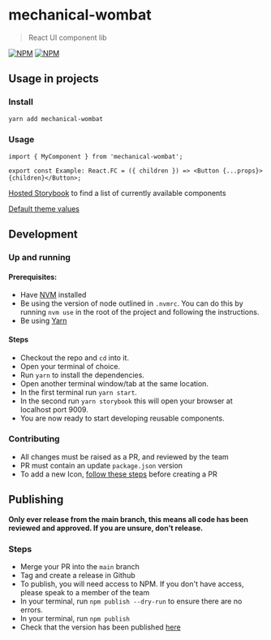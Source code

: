 # mechanical-wombat

> React UI component lib

[![NPM](https://img.shields.io/npm/v/mechanical-wombat.svg)](https://www.npmjs.com/package/mechanical-wombat)
[![NPM](https://badgen.net/bundlephobia/minzip/mechanical-wombat)](https://badgen.net/bundlephobia/minzip/mechanical-wombat)

## Usage in projects

### Install

```bash
yarn add mechanical-wombat
```

### Usage

```tsx
import { MyComponent } from 'mechanical-wombat';

export const Example: React.FC = ({ children }) => <Button {...props}>{children}</Button>;
```

[Hosted Storybook](https://5f86b8bef322ef002224b643-dyvtiddehm.chromatic.com/) to find a list of currently available components

[Default theme values](https://github.com/edozo/mechanical-wombat/blob/main/src/defaultTheme.ts)

## Development

### Up and running

#### Prerequisites:

- Have [NVM](https://github.com/nvm-sh/nvm) installed
- Be using the version of node outlined in `.nvmrc`. You can do this by running `nvm use` in the root of the project and following the instructions.
- Be using [Yarn](https://yarnpkg.com/)

#### Steps

- Checkout the repo and `cd` into it.
- Open your terminal of choice.
- Run `yarn` to install the dependencies.
- Open another terminal window/tab at the same location.
- In the first terminal run `yarn start`.
- In the second run `yarn storybook` this will open your browser at localhost port 9009.
- You are now ready to start developing reusable components.

### Contributing

- All changes must be raised as a PR, and reviewed by the team
- PR must contain an update `package.json` version
- To add a new Icon, [follow these steps](https://github.com/edozo/mechanical-wombat/blob/main/src/Icons/preparing-svgs.md) before creating a PR

## Publishing

**Only ever release from the main branch, this means all code has been reviewed and approved. If you are unsure, don't release.**

### Steps

- Merge your PR into the `main` branch
- Tag and create a release in Github
- To publish, you will need access to NPM. If you don't have access, please speak to a member of the team
- In your terminal, run `npm publish --dry-run` to ensure there are no errors.
- In your terminal, run `npm publish`
- Check that the version has been published [here](https://www.npmjs.com/package/mechanical-wombat)
